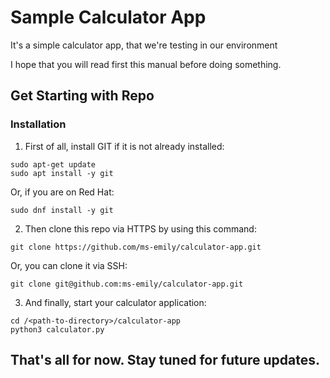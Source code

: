# Sample Calculator App

It's a simple calculator app, that we're testing in our environment

I hope that you will read first this manual before doing something.

## Get Starting with Repo

### Installation

1. First of all, install GIT if it is not already installed:

```shell
sudo apt-get update
sudo apt install -y git
```

Or, if you are on Red Hat:

```shell
sudo dnf install -y git
```

2. Then clone this repo via HTTPS by using this command:

```shell
git clone https://github.com/ms-emily/calculator-app.git
```

Or, you can clone it via SSH:

```shell
git clone git@github.com:ms-emily/calculator-app.git
```

3. And finally, start your calculator application:

```shell
cd /<path-to-directory>/calculator-app
python3 calculator.py
```

## That's all for now. Stay tuned for future updates.
